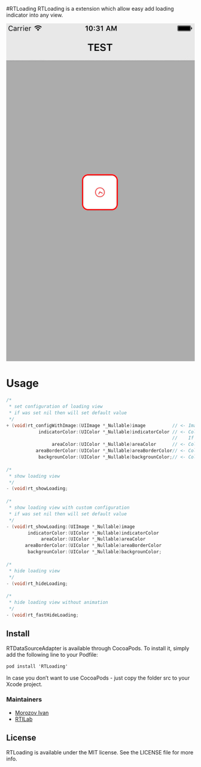 #RTLoading
RTLoading is a extension which allow easy add loading indicator into any view.

<img src="https://github.com/RTILab/RTLoading/blob/master/Images/image.gif">

# Usage
```objective-c
/*
 * set configuration of loading view
 * if was set nil then will set default value
 */
+ (void)rt_configWithImage:(UIImage *_Nullable)image          // <- Image of indicator. Max size is 40x40
            indicatorColor:(UIColor *_Nullable)indicatorColor // <- Color of indicator image.
                                                              //    If color is clear then will not be set tint of color of image.
                 areaColor:(UIColor *_Nullable)areaColor      // <- Color of area under indicator.
           areaBorderColor:(UIColor *_Nullable)areaBorderColor// <- Color of area border
            backgrounColor:(UIColor *_Nullable)backgrounColor;// <- Color of view which will block content

/*
 * show loading view
 */
- (void)rt_showLoading;

/*
 * show loading view with custom configuration
 * if was set nil then will set default value
 */
- (void)rt_showLoading:(UIImage *_Nullable)image
        indicatorColor:(UIColor *_Nullable)indicatorColor
             areaColor:(UIColor *_Nullable)areaColor
       areaBorderColor:(UIColor *_Nullable)areaBorderColor
        backgrounColor:(UIColor *_Nullable)backgrounColor;

/*
 * hide loading view
 */
- (void)rt_hideLoading;

/*
 * hide loading view without animation
 */
- (void)rt_fastHideLoading;
```


## Install

RTDataSourceAdapter is available through CocoaPods. To install it, simply add the following line to your Podfile:

```objective-c
pod install 'RTLoading'
```
In case you don’t want to use CocoaPods - just copy the folder src to your Xcode project.

### Maintainers
- [Morozov Ivan](https://github.com/Allui)
- [RTILab](https://github.com/RTILab)

## License

RTLoading is available under the MIT license. See the LICENSE file for more info.
